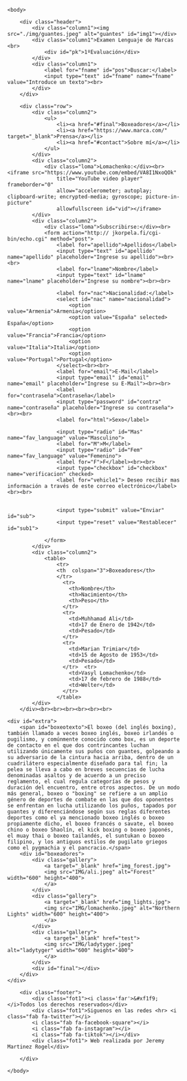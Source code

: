 <!DOCTYPE html>
<html lang="en">

<head>
    <meta charset="UTF-8">
    <meta name="viewport" content="width=device-width, initial-scale=1.0">
    <title>Examen Jeremy Martinez</title>
    <link rel="stylesheet" href="./css/index.css">
    <script src="https://use.fontawesome.com/releases/v5.15.4/js/all.js" data-auto-a11y="true"></script>
    <style>
        * {
    box-sizing: border-box;
    padding: 0;
}

body {
    font-family: Arial, Helvetica, sans-serif;
    background-image: url(../img/fondo.jpeg);
    background-repeat: no-repeat;
    background-size: 100% 100%;

}

.header {
    background-color: #0FD3A0;
    opacity: 80%;
    width: 100%;
    padding: 30px;
    font-size: 35px;
    height: 200px;
    border: 1px solid black;
    border-radius: 10px;
    position: sticky;
    top: 0;
}

.column1 {
    float: left;
    width: 20%;
    text-align: center;
    margin-left: 150px;
    color: white;
    font-size: 30px;
}

#img1 {
    width: 100px;
    float: left;
    opacity: 100%;
    border-radius: 37px;
}

#pk {
    text-align: center;
    font-size: 20px;
    margin-top: 30px;
}

#pos {
    margin-left: 80px;
    margin-top: 15px;
    font-size: 20px;
    color: white;
}

#fname {
    margin-left: 100px;
}

.column2 {
    float: left;
    width: 25%;
    padding: 10px;
    height: 300px;
    color: bisque;
    margin-top: 10px;
}

ul {
    list-style-type: none;
    margin: 0;
    padding: 0;
    width: 200px;
    background-color: #f1f1f1;
}

li a {
    display: block;
    color: #000;
    padding: 8px 16px;
    text-decoration: none;
}

li a:hover {
    background-color: #555;
    color: white;
}

.loma {
    margin-top: 10px;
    font-size: 20px;
    color: antiquewhite;
}

.row:after {
    content: "";
    display: table;
    clear: both;
}

#vid {
    width: 80%;
    height: 200px;
}

form {
    color: #f1f1f1;
}

#sub {
    height:
        30px;
    width: 15%;
}

#sub1 {
    height:
        30px;
    width: 20%;
}

table {
    width: 100%;
    height: 250px;
    text-align: center;
    padding: 10px;
}

table,
th,
td {
    border: 1px solid white;
    border-collapse: collapse;
}

th {
    background-color: cadetblue;
}

td {
    background-color: cornflowerblue;
}

.footer {
    background-color: blanchedalmond;
    text-align: center;
    position: fixed;
    bottom: 0;
    width: 100%;
    height: 90px;
}

.fot1 {
    float: left;
    width: 33.33%;
    margin-top: 30px;
}

hr {
    width: 50%;
}

.far {
    font-size: "24px";
}

#boxeadores {
    width: 50%;
    margin: auto;
}

div.gallery {
    margin: 5px;
    border: 1px solid #ccc;
    float: left;
    width: 180px;
}

div.gallery:hover {
    border: 1px solid #777;
}

div.gallery img {
    width: 100%;
    height: auto;
    max-height: 120px;
}

div.desc {
    text-align: center;
}

th {
    background-color: cadetblue;
    font-weight: bold;
}

tr {
    background-color: cornflowerblue;
}

#boxeotexto {
    color: blanchedalmond;
}

#extra {
    padding-bottom: 200px;
    margin-top: 100px;
}

@media (max-width: 600px) {
    .column {
        width: 100%;
    }
}
    </style>
</head>

<body>


    <body>

        <div class="header">
            <div class="column1"><img src="./img/guantes.jpeg" alt="guantes" id="img1"></div>
            <div class="column1">Examen Lenguaje de Marcas <br>
                <div id="pk">1ºEvaluación</div>
            </div>
            <div class="column1">
                <label for="fname" id="pos">Buscar:</label>
                <input type="text" id="fname" name="fname" value="Introduce un texto"><br>
            </div>
        </div>

        <div class="row">
            <div class="column2">
                <ul>
                    <li><a href="#final">Boxeadores</a></li>
                    <li><a href="https://www.marca.com/" target="_blank">Prensa</a></li>
                    <li><a href="#contact">Sobre mí</a></li>
                </ul>
            </div>
            <div class="column2">
                <div class="loma">Lomachenko:</div><br><iframe src="https://www.youtube.com/embed/VA8I1NxoQOk"
                    title="YouTube video player" frameborder="0"
                    allow="accelerometer; autoplay; clipboard-write; encrypted-media; gyroscope; picture-in-picture"
                    allowfullscreen id="vid"></iframe>
            </div>
            <div class="column2">
                <div class="loma">Subscribirse:</div><br>
                <form action="http:// jkorpela.fi/cgi-bin/echo.cgi" method="post">
                    <label for="apellido">Apellidos</label>
                    <input type="text" id="apellido" name="apellido" placeholder="Ingrese su apellido"><br><br>
                    <label for="lname">Nombre</label>
                    <input type="text" id="lname" name="lname" placeholder="Ingrese su nombre"><br><br>

                    <label for="nac">Nacionalidad:</label>
                    <select id="nac" name="nacionalidad">
                        <option value="Armenia">Armenia</option>
                        <option value="España" selected> España</option>
                        <option value="Francia">Francia</option>
                        <option value="Italia">Italia</option>
                        <option value="Portugal">Portugal</option>
                    </select><br><br>
                    <label for="email">E-Mail</label>
                    <input type="email" id="email" name="email" placeholder="Ingrese su E-Mail"><br><br>
                    <label for="contraseña">Contraseña</label>
                    <input type="password" id="contra" name="contraseña" placeholder="Ingrese su contraseña"><br><br>
                    <label for="html">Sexo</label>

                    <input type="radio" id="Mas" name="fav_language" value="Masculino">
                    <label for="M">M</label>
                    <input type="radio" id="Fem" name="fav_language" value="Femenino">
                    <label for="F">F</label><br><br>
                    <input type="checkbox" id="checkbox" name="verificacion" checked>
                    <label for="vehicle1"> Deseo recibir mas información a través de este correo electrónico</label><br><br>


                    <input type="submit" value="Enviar" id="sub">
                    <input type="reset" value="Restablecer" id="sub1">

                </form>
            </div>
            <div class="column2">
                <table>
                    <tr>
                    <th  colspan="3">Boxeadores</th>
                    </tr>
                      <tr>
                        <th>Nombre</th>
                        <th>Nacimiento</th>
                        <th>Peso</th>
                      </tr>
                      <tr>
                        <td>Muhhamad Ali</td>
                        <td>17 de Enero de 1942</td>
                        <td>Pesado</td>
                      </tr>
                      <tr>
                        <td>Marian Trimiar</td>
                        <td>15 de Agosto de 1953</td>
                        <td>Pesado</td>
                      </tr>  <tr>
                        <td>Vasyl Lomachenko</td>
                        <td>17 de febrero de 1988</td>
                        <td>Welter</td>
                      </tr>
                    </table>
            </div>
        </div><br><br><br><br><br><br>
            
    <div id="extra">
        <span id="boxeotexto">El boxeo (del inglés boxing), también llamado a veces boxeo inglés, boxeo irlandés o pugilismo, y comúnmente conocido como box, es un deporte de contacto en el que dos contrincantes luchan utilizando únicamente sus puños con guantes, golpeando a su adversario de la cintura hacia arriba, dentro de un cuadrilátero especialmente diseñado para tal fin; la pelea se lleva a cabo en breves secuencias de lucha denominadas asaltos y de acuerdo a un preciso reglamento, el cual regula categorías de pesos y duración del encuentro, entre otros aspectos. De un modo más general, boxeo o "boxing" se refiere a un amplio género de deportes de combate en las que dos oponentes se enfrentan en lucha utilizando los puños, tapados por guantes y diferenciándose según sus reglas diferentes deportes como el ya mencionado boxeo inglés o boxeo propiamente dicho, el boxeo francés o savate, el boxeo chino o boxeo Shaolín, el kick boxing o boxeo japonés, el muay thai o boxeo tailandés, el suntukan o boxeo filipino, y los antiguos estilos de pugilato griegos como el pygmachia y el pancracio.</span>
        <div id="boxeadores">
            <div class="gallery">
                <a target="_blank" href="img_forest.jpg">
                <img src="IMG/ali.jpeg" alt="Forest" width="600" height="400">
                </a>
            </div>
            <div class="gallery">
                <a target="_blank" href="img_lights.jpg">
                <img src="IMG/lomachenko.jpeg" alt="Northern Lights" width="600" height="400">
                </a>
            </div>
            <div class="gallery">
                <a target="_blank" href="test">
                <img src="IMG/ladytyger.jpeg" alt="ladytyger" width="600" height="400">
                </a>
            </div>
            <div id="final"></div>
        </div>
    </div>

        <div class="footer">
            <div class="fot1"><i class='far'>&#xf1f9;</i>Todos los derechos reservados</div>
            <div class="fot1">Siguenos en las redes <hr> <i class="fab fa-twitter"></i>
            <i class="fab fa-facebook-square"></i>
            <i class="fab fa-instagram"></i>
            <i class="fab fa-tiktok"></i></div>
            <div class="fot1"> Web realizada por Jeremy Martinez Rogel</div>
 
        </div>

    </body>
